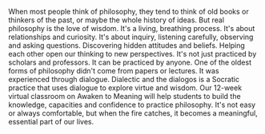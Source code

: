  When most people think of philosophy, they tend to think of old books or thinkers of the past, or maybe the whole history of ideas. But real philosophy is the love of wisdom. It's a living, breathing process. It's about relationships and curiosity. It's about inquiry, listening carefully, observing and asking questions. Discovering hidden attitudes and beliefs. Helping each other open our thinking to new perspectives. It's not just practiced by scholars and professors. It can be practiced by anyone. One of the oldest forms of philosophy didn't come from papers or lectures. It was experienced through dialogue. Dialectic and the dialogos is a Socratic practice that uses dialogue to explore virtue and wisdom. Our 12-week virtual classroom on Awaken to Meaning will help students to build the knowledge, capacities and confidence to practice philosophy. It's not easy or always comfortable, but when the fire catches, it becomes a meaningful, essential part of our lives.